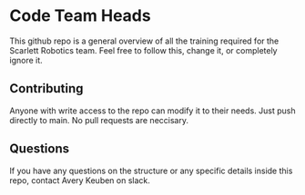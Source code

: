 # Code Team Heads
This github repo is a general overview of all the training required for the Scarlett Robotics team. Feel free to follow this, change it, or completely ignore it.

## Contributing
Anyone with write access to the repo can modify it to their needs. Just push directly to main. No pull requests are neccisary.

## Questions
If you have any questions on the structure or any specific details inside this repo, contact Avery Keuben on slack.